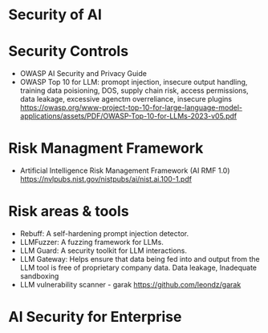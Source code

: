 # Security of AI

# Security Controls 
- OWASP AI Security and Privacy Guide 
- OWASP Top 10 for LLM: promopt injection, insecure output handling, training data poisioning, DOS, supply chain risk, access permissions, data leakage,  excessive agenctm overreliance, insecure plugins https://owasp.org/www-project-top-10-for-large-language-model-applications/assets/PDF/OWASP-Top-10-for-LLMs-2023-v05.pdf

# Risk Managment Framework
- Artificial Intelligence Risk Management Framework (AI RMF 1.0) https://nvlpubs.nist.gov/nistpubs/ai/nist.ai.100-1.pdf 


# Risk areas & tools 
- Rebuff: A self-hardening prompt injection detector.
- LLMFuzzer: A fuzzing framework for LLMs.
- LLM Guard: A security toolkit for LLM interactions.
- LLM Gateway: Helps ensure that data being fed into and output from the LLM tool is free of proprietary company data.
Data leakage, Inadequate sandboxing
- LLM vulnerability scanner - garak https://github.com/leondz/garak 

# AI Security for Enterprise

